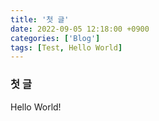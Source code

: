 ```yaml
---
title: '첫 글'
date: 2022-09-05 12:18:00 +0900
categories: ['Blog']
tags: [Test, Hello World]
---
```


### 첫 글
Hello World!
